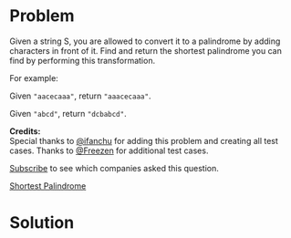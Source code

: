 
# Problem

Given a string S, you are allowed to convert it to a palindrome by adding
characters in front of it. Find and return the shortest palindrome you can
find by performing this transformation.

For example:

Given `"aacecaaa"`, return `"aaacecaaa"`.

Given `"abcd"`, return `"dcbabcd"`.

**Credits:**  
Special thanks to [@ifanchu](https://leetcode.com/discuss/user/ifanchu) for
adding this problem and creating all test cases. Thanks to
[@Freezen](https://leetcode.com/discuss/user/Freezen) for additional test
cases.

[Subscribe](/subscribe/) to see which companies asked this question.



[Shortest Palindrome](https://leetcode.com/problems/shortest-palindrome)

# Solution



